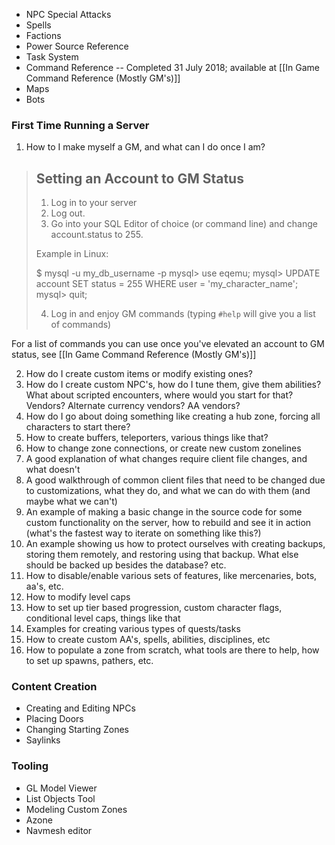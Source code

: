 * NPC Special Attacks
* Spells
* Factions
* Power Source Reference
* Task System
* Command Reference -- Completed 31 July 2018; available at [[In Game Command Reference (Mostly GM's)]]
* Maps
* Bots

### First Time Running a Server
1. How to I make myself a GM, and what can I do once I am?

> Setting an Account to GM Status
>--------------------------------
>1. Log in to your server
>2. Log out.
>3. Go into your SQL Editor of choice (or command line) and change account.status to 255. 
>
>Example in Linux:
>
>    $ mysql -u my_db_username -p
>    mysql> use eqemu;
>    mysql> UPDATE account SET status = 255 WHERE user = 'my_character_name';
>    mysql> quit;
>
>4. Log in and enjoy GM commands (typing `#help` will give you a list of commands)

For a list of commands you can use once you've elevated an account to GM status, see [[In Game Command Reference (Mostly GM's)]]

2. How do I create custom items or modify existing ones?
3. How do I create custom NPC's, how do I tune them, give them abilities? What about scripted encounters, where would you start for that? Vendors? Alternate currency vendors? AA vendors?
4. How do I go about doing something like creating a hub zone, forcing all characters to start there?
5. How to create buffers, teleporters, various things like that?
6. How to change zone connections, or create new custom zonelines
7. A good explanation of what changes require client file changes, and what doesn't
8. A good walkthrough of common client files that need to be changed due to customizations, what they do, and what we can do with them (and maybe what we can't)
9. An example of making a basic change in the source code for some custom functionality on the server, how to rebuild and see it in action (what's the fastest way to iterate on something like this?)
10. An example showing us how to protect ourselves with creating backups, storing them remotely, and restoring using that backup. What else should be backed up besides the database? etc.
11. How to disable/enable various sets of features, like mercenaries, bots, aa's, etc.
12. How to modify level caps
13. How to set up tier based progression, custom character flags, conditional level caps, things like that
14. Examples for creating various types of quests/tasks
15. How to create custom AA's, spells, abilities, disciplines, etc
16. How to populate a zone from scratch, what tools are there to help, how to set up spawns, pathers, etc.

### Content Creation
* Creating and Editing NPCs
* Placing Doors
* Changing Starting Zones
* Saylinks

### Tooling

* GL Model Viewer
* List Objects Tool
* Modeling Custom Zones
* Azone
* Navmesh editor